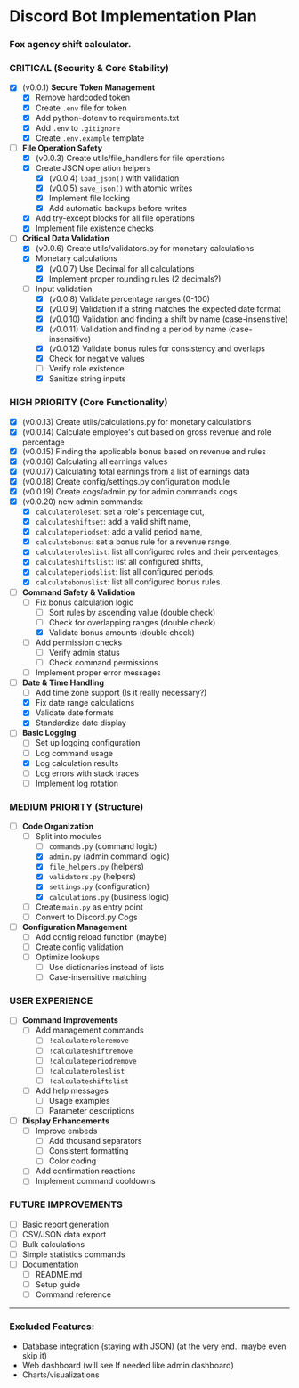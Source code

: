 # Discord Bot Implementation Plan

### Fox agency shift calculator.

### CRITICAL (Security & Core Stability)
- [x] (v0.0.1) **Secure Token Management**
    - [x] Remove hardcoded token
    - [x] Create `.env` file for token
    - [x] Add python-dotenv to requirements.txt
    - [x] Add `.env` to `.gitignore`
    - [x] Create `.env.example` template

- [ ] **File Operation Safety**
    - [x] (v0.0.3) Create utils/file_handlers for file operations
    - [x] Create JSON operation helpers
        - [x] (v0.0.4) `load_json()` with validation
        - [x] (v0.0.5) `save_json()` with atomic writes
        - [x] Implement file locking
        - [x] Add automatic backups before writes
    - [x] Add try-except blocks for all file operations
    - [x] Implement file existence checks

- [ ] **Critical Data Validation**
    - [x] (v0.0.6) Create utils/validators.py for monetary calculations
    - [x] Monetary calculations
        - [x] (v0.0.7) Use Decimal for all calculations
        - [x] Implement proper rounding rules (2 decimals?)
    - [ ] Input validation
        - [x] (v0.0.8) Validate percentage ranges (0-100)
        - [x] (v0.0.9) Validation if a string matches the expected date format
        - [x] (v0.0.10) Validation and finding a shift by name (case-insensitive)
        - [x] (v0.0.11) Validation and finding a period by name (case-insensitive)
        - [x] (v0.0.12) Validate bonus rules for consistency and overlaps
        - [x] Check for negative values
        - [ ] Verify role existence
        - [x] Sanitize string inputs

### HIGH PRIORITY (Core Functionality)
- [x] (v0.0.13) Create utils/calculations.py for monetary calculations
- [x] (v0.0.14) Calculate employee's cut based on gross revenue and role percentage
- [x] (v0.0.15) Finding the applicable bonus based on revenue and rules
- [x] (v0.0.16) Calculating all earnings values
- [x] (v0.0.17) Calculating total earnings from a list of earnings data
- [x] (v0.0.18) Create config/settings.py configuration module
- [x] (v0.0.19) Create cogs/admin.py for admin commands cogs
- [x] (v0.0.20) new admin commands:
    - [x] `calculateroleset`: set a role's percentage cut,
    - [x] `calculateshiftset`: add a valid shift name,
    - [x] `calculateperiodset`: add a valid period name,
    - [x] `calculatebonus`: set a bonus rule for a revenue range,
    - [x] `calculateroleslist`: list all configured roles and their percentages,
    - [x] `calculateshiftslist`: list all configured shifts,
    - [x] `calculateperiodslist`: list all configured periods,
    - [x] `calculatebonuslist`: list all configured bonus rules.
- [ ] **Command Safety & Validation**
    - [ ] Fix bonus calculation logic
        - [ ] Sort rules by ascending value (double check)
        - [ ] Check for overlapping ranges (double check)
        - [x] Validate bonus amounts (double check)
    - [ ] Add permission checks
        - [ ] Verify admin status
        - [ ] Check command permissions
    - [ ] Implement proper error messages

- [ ] **Date & Time Handling**
    - [ ] Add time zone support (Is it really necessary?)
    - [x] Fix date range calculations
    - [x] Validate date formats
    - [x] Standardize date display

- [ ] **Basic Logging**
    - [ ] Set up logging configuration
    - [ ] Log command usage
    - [x] Log calculation results
    - [ ] Log errors with stack traces
    - [ ] Implement log rotation

### MEDIUM PRIORITY (Structure)
- [ ] **Code Organization**
    - [ ] Split into modules
        - [ ] `commands.py` (command logic)
        - [x] `admin.py` (admin command logic)
        - [x] `file_helpers.py` (helpers)
        - [x] `validators.py` (helpers)
        - [x] `settings.py` (configuration)
        - [x] `calculations.py` (business logic)
    - [ ] Create `main.py` as entry point
    - [ ] Convert to Discord.py Cogs

- [ ] **Configuration Management**
    - [ ] Add config reload function (maybe)
    - [ ] Create config validation
    - [ ] Optimize lookups
        - [ ] Use dictionaries instead of lists
        - [ ] Case-insensitive matching

### USER EXPERIENCE
- [ ] **Command Improvements**
    - [ ] Add management commands
        - [ ] `!calculateroleremove`
        - [ ] `!calculateshiftremove`
        - [ ] `!calculateperiodremove`
        - [ ] `!calculateroleslist`
        - [ ] `!calculateshiftslist`
    - [ ] Add help messages
        - [ ] Usage examples
        - [ ] Parameter descriptions

- [ ] **Display Enhancements**
    - [ ] Improve embeds
        - [ ] Add thousand separators
        - [ ] Consistent formatting
        - [ ] Color coding
    - [ ] Add confirmation reactions
    - [ ] Implement command cooldowns

### FUTURE IMPROVEMENTS
- [ ] Basic report generation
- [ ] CSV/JSON data export
- [ ] Bulk calculations
- [ ] Simple statistics commands
- [ ] Documentation
    - [ ] README.md
    - [ ] Setup guide
    - [ ] Command reference

---

### Excluded Features:
- Database integration (staying with JSON) (at the very end.. maybe even skip it)
- Web dashboard (will see If needed like admin dashboard)
- Charts/visualizations